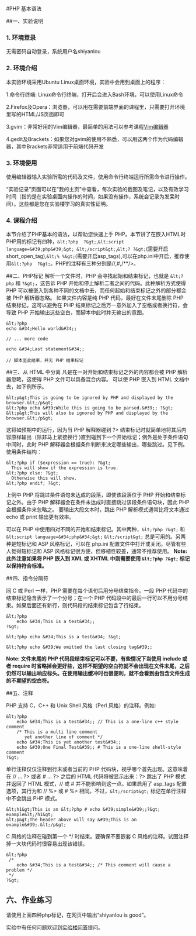 

#PHP 基本语法

##一、实验说明

### 1. 环境登录 


无需密码自动登录，系统用户名shiyanlou 


### 2. 环境介绍 


本实验环境采用Ubuntu Linux桌面环境，实验中会用到桌面上的程序： 


1.命令行终端: Linux命令行终端，打开后会进入Bash环境，可以使用Linux命令 

2.Firefox及Opera：浏览器，可以用在需要前端界面的课程里，只需要打开环境里写的HTML/JS页面即可 

3.gvim：非常好用的Vim编辑器，最简单的用法可以参考课程[Vim编辑器](http://www.shiyanlou.com/courses/2) 

4.gedit及Brackets：如果您对gvim的使用不熟悉，可以用这两个作为代码编辑器，其中Brackets非常适用于前端代码开发 



### 3. 环境使用 


使用编辑器输入实验所需的代码及文件，使用命令行终端运行所需命令进行操作。 




“实验记录”页面可以在“我的主页”中查看，每次实验的截图及笔记，以及有效学习时间（指的是在实验桌面内操作的时间，如果没有操作，系统会记录为发呆时间）。这些都是您在实验楼学习的真实性证明。 

### 4. 课程介绍

本节介绍了PHP基本的语法，以帮助您快速上手 PHP。本节讲了在嵌入HTML时PHP用的标记有四种，`&lt;?php  ?&gt;`,`&lt;script language=&#39;php&#39;&gt; &lt;/script&gt;`,`&lt;? ?&gt;`(需要开启short_open_tag),`&lt;% %&gt;`(需要开启asp_tags),可以在php.ini中开启，推荐使用`&lt;?php  ?&gt;`。PHP的注释有三种分别是//,#,/**/&gt;。

##二、PHP标记
解析一个文件时，PHP 会寻找起始和结束标记，也就是 `&lt;?php` 和 `?&gt;`，这告诉 PHP 开始和停止解析二者之间的代码。此种解析方式使得 PHP 可以被嵌入到各种不同的文档中去，而任何起始和结束标记之外的部分都会被 PHP 解析器忽略。
如果文件内容是纯 PHP 代码，最好在文件末尾删除 PHP 结束标记。这可以避免在 PHP 结束标记之后万一意外加入了空格或者换行符，会导致 PHP 开始输出这些空白，而脚本中此时并无输出的意图。 
```
&lt;?php
echo &#34;Hello world&#34;;

// ... more code

echo &#34;Last statement&#34;;

// 脚本至此结束，并无 PHP 结束标记 
```

##三、从 HTML 中分离
凡是在一对开始和结束标记之外的内容都会被 PHP 解析器忽略，这使得 PHP 文件可以具备混合内容。 可以使 PHP 嵌入到 HTML 文档中去，如下例所示。 
```
&lt;p&gt;This is going to be ignored by PHP and displayed by the browser.&lt;/p&gt;
&lt;?php echo &#39;While this is going to be parsed.&#39;; ?&gt;
&lt;p&gt;This will also be ignored by PHP and displayed by the browser.&lt;/p&gt; 
```

这将如预期中的运行，因为当 PHP 解释器碰到 ?&gt; 结束标记时就简单地将其后内容原样输出（除非马上紧接换行 )直到碰到下一个开始标记；例外是处于条件语句中间时，此时 PHP 解释器会根据条件判断来决定哪些输出，哪些跳过。见下例。 
使用条件结构：
```
&lt;?php if ($expression == true): ?&gt;
  This will show if the expression is true.
&lt;?php else: ?&gt;
  Otherwise this will show.
&lt;?php endif; ?&gt; 
```

上例中 PHP 将跳过条件语句未达成的段落，即使该段落位于 PHP 开始和结束标记之外。由于 PHP 解释器会在条件未达成时直接跳过该段条件语句块，因此 PHP 会根据条件来忽略之。
要输出大段文本时，跳出 PHP 解析模式通常比将文本通过 echo 或 print 输出更有效率。 

可以在 PHP 中使用四对不同的开始和结束标记。其中两种，`&lt;?php ?&gt;` 和 `&lt;script language=&#34;php&#34;&gt;` `&lt;/script&gt;` 总是可用的。另两种是短标记和 ASP 风格标记，可以在 php.ini 配置文件中打开或关闭。尽管有些人觉得短标记和 ASP 风格标记很方便，但移植性较差，通常不推荐使用。
**Note: 
此外注意如果将 PHP 嵌入到 XML 或 XHTML 中则需要使用 `&lt;?php ?&gt;` 标记以保持符合标准。**

##四、指令分隔符

同 C 或 Perl 一样，PHP 需要在每个语句后用分号结束指令。一段 PHP 代码中的结束标记隐含表示了一个分号；在一个 PHP 代码段中的最后一行可以不用分号结束。如果后面还有新行，则代码段的结束标记包含了行结束。 
```
&lt;?php
    echo &#34;This is a test&#34;;
?&gt;

&lt;?php echo &#34;This is a test&#34; ?&gt;

&lt;?php echo &#39;We omitted the last closing tag&#39;; 
```

**Note: 
文件末尾的 PHP 代码段结束标记可以不要，有些情况下当使用 include 或者 require 时省略掉会更好些，这样不期望的空白符就不会出现在文件末尾，之后仍然可以输出响应标头。在使用输出缓冲时也很便利，就不会看到由包含文件生成的不期望的空白符。**

##五、注释

PHP 支持 C，C++ 和 Unix Shell 风格（Perl 风格）的注释。例如: 
```
&lt;?php
    echo &#34;This is a test&#34;; // This is a one-line c++ style comment
    /* This is a multi line comment
       yet another line of comment */
    echo &#34;This is yet another test&#34;;
    echo &#39;One Final Test&#39;; # This is a one-line shell-style comment
?&gt; 
```

单行注释仅仅注释到行末或者当前的 PHP 代码块，视乎哪个首先出现。这意味着在 // ... ?&gt; 或者 # ... ?&gt; 之后的 HTML 代码将被显示出来：?&gt; 跳出了 PHP 模式并返回了 HTML 模式，// 或 # 并不能影响到这一点。如果启用了 asp_tags 配置选项，其行为和 // %&gt; 或 # %&gt; 相同。不过，`&lt;/script&gt;` 标记在单行注释中不会跳出 PHP 模式。 
```
&lt;h1&gt;This is an &lt;?php # echo &#39;simple&#39;;?&gt; example&lt;/h1&gt;
&lt;p&gt;The header above will say &#39;This is an  example&#39;.&lt;/p&gt; 
```

C 风格的注释在碰到第一个 */ 时结束。要确保不要嵌套 C 风格的注释。试图注释掉一大块代码时很容易出现该错误。 
```
&lt;?php
 /*
    echo &#34;This is a test&#34;; /* This comment will cause a problem */
 */
?&gt; 
```


## 六、作业练习

请使用上面四种php标记，在网页中输出“shiyanlou is good”。

实验中有任何问题欢迎到[实验楼问答](http://www.shiyanlou.com/questions)提问。


